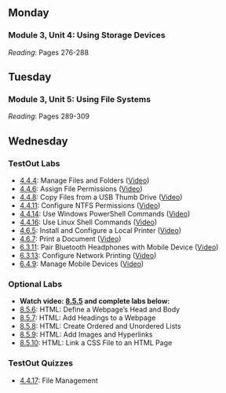 ## Monday
### Module 3, Unit 4: Using Storage Devices
*Reading*: Pages 276-288

## Tuesday
### Module 3, Unit 5: Using File Systems
*Reading*: Pages 289-309

## Wednesday
### TestOut Labs
- [4.4.4](https://labsimapp.testout.com/v6_0_547/index.html/productviewer/1184/4.4.4): Manage Files and Folders ([Video](https://labsimapp.testout.com/v6_0_547/index.html/productviewer/1184/4.4.3))
- [4.4.6](https://labsimapp.testout.com/v6_0_547/index.html/productviewer/1184/4.4.6): Assign File Permissions ([Video](https://labsimapp.testout.com/v6_0_547/index.html/productviewer/1184/4.4.5))
- [4.4.8](https://labsimapp.testout.com/v6_0_547/index.html/productviewer/1184/4.4.8): Copy Files from a USB Thumb Drive ([Video](https://labsimapp.testout.com/v6_0_547/index.html/productviewer/1184/4.4.7))
- [4.4.11](https://labsimapp.testout.com/v6_0_547/index.html/productviewer/1184/4.4.11): Configure NTFS Permissions ([Video](https://labsimapp.testout.com/v6_0_547/index.html/productviewer/1184/4.4.10))
- [4.4.14](https://labsimapp.testout.com/v6_0_547/index.html/productviewer/1184/4.4.14): Use Windows PowerShell Commands ([Video](https://labsimapp.testout.com/v6_0_547/index.html/productviewer/1184/4.4.13))
- [4.4.16](https://labsimapp.testout.com/v6_0_547/index.html/productviewer/1184/4.4.16): Use Linux Shell Commands ([Video](https://labsimapp.testout.com/v6_0_547/index.html/productviewer/1184/4.4.15))
- [4.6.5](https://labsimapp.testout.com/v6_0_547/index.html/productviewer/1184/4.6.5): Install and Configure a Local Printer ([Video](https://labsimapp.testout.com/v6_0_547/index.html/productviewer/1184/4.6.4))
- [4.6.7](https://labsimapp.testout.com/v6_0_547/index.html/productviewer/1184/4.6.7): Print a Document ([Video](https://labsimapp.testout.com/v6_0_547/index.html/productviewer/1184/4.6.6))
- [6.3.11](https://labsimapp.testout.com/v6_0_547/index.html/productviewer/1184/6.3.11): Pair Bluetooth Headphones with Mobile Device ([Video](https://labsimapp.testout.com/v6_0_547/index.html/productviewer/1184/6.3.10))
- [6.3.13](https://labsimapp.testout.com/v6_0_547/index.html/productviewer/1184/6.3.13): Configure Network Printing ([Video](https://labsimapp.testout.com/v6_0_547/index.html/productviewer/1184/6.3.12))
- [6.4.9](https://labsimapp.testout.com/v6_0_547/index.html/productviewer/1184/6.4.9): Manage Mobile Devices ([Video](https://labsimapp.testout.com/v6_0_547/index.html/productviewer/1184/6.4.8))

### Optional Labs
- **Watch video: [8.5.5](https://labsimapp.testout.com/v6_0_547/index.html/productviewer/1184/8.5.5) and complete labs below:**
- [8.5.6](https://labsimapp.testout.com/v6_0_547/index.html/productviewer/1184/8.5.6): HTML: Define a Webpage’s Head and Body
- [8.5.7](https://labsimapp.testout.com/v6_0_547/index.html/productviewer/1184/8.5.7): HTML: Add Headings to a Webpage
- [8.5.8](https://labsimapp.testout.com/v6_0_547/index.html/productviewer/1184/8.5.8): HTML: Create Ordered and Unordered Lists
- [8.5.9](https://labsimapp.testout.com/v6_0_547/index.html/productviewer/1184/8.5.9): HTML: Add Images and Hyperlinks
- [8.5.10](https://labsimapp.testout.com/v6_0_547/index.html/productviewer/1184/8.5.10): HTML: Link a CSS File to an HTML Page

### TestOut Quizzes
- [4.4.17](https://labsimapp.testout.com/v6_0_547/index.html/productviewer/1184/4.4.17): File Management